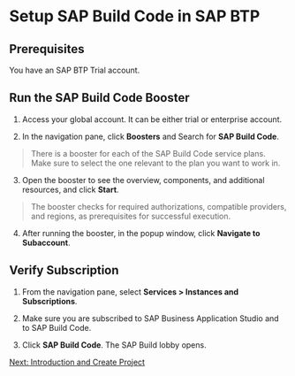 # Setup SAP Build Code in SAP BTP

## Prerequisites

You have an SAP BTP Trial account.

## Run the SAP Build Code Booster

1. Access your global account. It can be either trial or enterprise account.

2. In the navigation pane, click **Boosters** and Search for **SAP Build Code**.

[](./imagesfindbooster.png)

> There is a booster for each of the SAP Build Code service plans. Make sure to select the one relevant to the plan you want to work in.

3. Open the booster to see the overview, components, and additional resources, and click **Start**.

[](./images/startbooster.png)

> The booster checks for required authorizations, compatible providers, and regions, as prerequisites for successful execution.

4. After running the booster, in the popup window, click **Navigate to Subaccount**.

[](./images/navigate.png)

## Verify Subscription

1. From the navigation pane, select **Services > Instances and Subscriptions**.

[](./images/instance.png)

2. Make sure you are subscribed to SAP Business Application Studio and to SAP Build Code.

[](./images/subscription.png)

3. Click **SAP Build Code**. The SAP Build lobby opens.

[](./images/lobby.png)

[Next: Introduction and Create Project](../intro/README.md)
